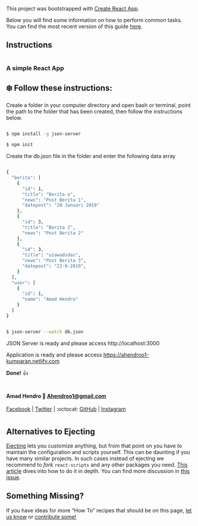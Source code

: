 This project was bootstrapped with [Create React App](https://github.com/facebookincubator/create-react-app).

Below you will find some information on how to perform common tasks.<br>
You can find the most recent version of this guide [here](https://github.com/facebookincubator/create-react-app/blob/master/packages/react-scripts/template/README.md).

## Instructions
#

### A simple React App 

## __:snowflake: Follow these instructions:__

Create a folder in your computer directory and open bash or terminal, point the path to the folder that has been created, then follow the instructions below.

```bash

$ npm install -g json-server

$ npm init

```
Create the db.json file in the folder and enter the following data array

```bash

{
  "berita": [
    {
      "id": 1,
      "title": "Berita o",
      "news": "Post Berita 1",
      "datepost": "20 Januari 2019"
    },
    {
      "id": 3,
      "title": "Berita 2",
      "news": "Post Berita 2"
    },
    {
      "id": 3,
      "title": "uiowadsdas",
      "news": "Post Berita 3",
      "datepost": "22-0-2019",
    }
  ],
  "user": [
    {
      "id": 1,
      "name": "Amad Hendro"
    }
  ]
}

```

```bash

$ json-server --watch db.json

```

JSON Server is ready and please access http://localhost:3000

Application is ready and please access https://ahendroo1-kumparan.netlify.com

__Done!__ :thumbsup:

#

#### Amad Hendro :love_letter: Ahendroo1@gmail.com

[Facebook](https://www.facebook.com/ahendroo) |
[Twitter](https://twitter.com/ahendroo) |
:octocat: [GitHub](https://github.com/ahendroo1) |
[Instagram](https://www.instagram.com/ahendroo1)



#


## Alternatives to Ejecting

[Ejecting](#npm-run-eject) lets you customize anything, but from that point on you have to maintain the configuration and scripts yourself. This can be daunting if you have many similar projects. In such cases instead of ejecting we recommend to *fork* `react-scripts` and any other packages you need. [This article](https://auth0.com/blog/how-to-configure-create-react-app/) dives into how to do it in depth. You can find more discussion in [this issue](https://github.com/facebookincubator/create-react-app/issues/682).

## Something Missing?

If you have ideas for more “How To” recipes that should be on this page, [let us know](https://github.com/facebookincubator/create-react-app/issues) or [contribute some!](https://github.com/facebookincubator/create-react-app/edit/master/packages/react-scripts/template/README.md)
